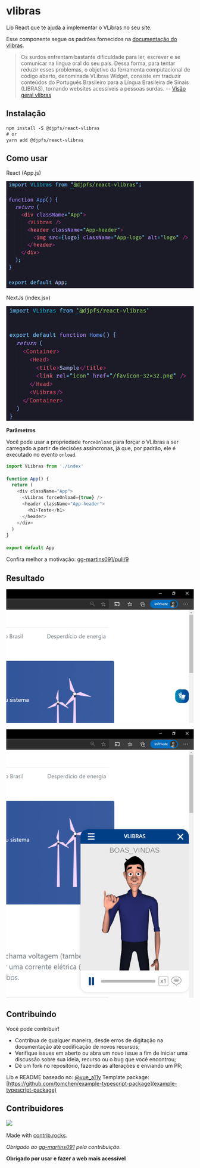 # vlibras

Lib React que te ajuda a implementar o VLibras no seu site.

Esse componente segue os padrões fornecidos na [documentação do vlibras](https://www.vlibras.gov.br/doc/widget/index.html).

> Os surdos enfrentam bastante dificuldade para ler, escrever e se comunicar na língua oral do seu país. Dessa forma, para tentar reduzir esses problemas, o objetivo da ferramenta computacional de código aberto, denominada VLibras Widget, consiste em traduzir conteúdos do Português Brasileiro para a Língua Brasileira de Sinais (LIBRAS), tornando websites acessíveis a pessoas surdas. -- [Visão geral vlibras](https://www.vlibras.gov.br/doc/widget/introduction/overview.html)

## Instalação

```shell
npm install -S @djpfs/react-vlibras
# or
yarn add @djpfs/react-vlibras
```

## Como usar

React (App.js)

![React](/public/assets/react.png)

NextJs (index.jsx)

![NextJs](/public/assets/nextjs.png)

**Parâmetros**

Você pode usar a propriedade `forceOnload` para forçar o VLibras a ser carregado a partir de decisões assíncronas, já que, por padrão, ele é executado no evento `onload`.

```typescript
import VLibras from './index'

function App() {
  return (
    <div className="App">
      <VLibras forceOnload={true} />
      <header className="App-header">
        <h1>Teste</h1>
      </header>
    </div>
  )
}

export default App
```

Confira melhor a motivação: [gg-martins091/pull/9](https://github.com/djpfs/react-vlibras/pull/9)

## Resultado

![Rsultado 1](/public/assets/result1.png)

![Rsultado 2](/public/assets/result2.png)

## Contribuindo

Você pode contribuir!

- Contribua de qualquer maneira, desde erros de digitação na documentação até codificação de novos recursos;
- Verifique issues em aberto ou abra um novo issue a fim de iniciar uma discussão sobre sua ideia, recurso ou o bug que você encontrou;
- Dê um fork no repositório, fazendo as alterações e enviando um PR;

Lib e README baseado no: [@vue_a11y](https://raw.githubusercontent.com/vue-a11y/vue-vlibras/)
Template package: [https://github.com/tomchen/example-typescript-package](example-typescript-package)

## Contribuidores

<a href="https://github.com/djpfs/react-vlibras/graphs/contributors">
  <img src="https://contrib.rocks/image?repo=djpfs/react-vlibras" />
</a>

Made with [contrib.rocks](https://contrib.rocks).

_Obrigado ao [gg-martins091](https://github.com/gg-martins091) pela contribuição._

**Obrigado por usar e fazer a web mais acessível**

